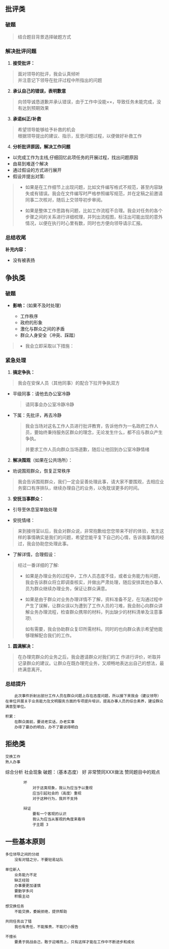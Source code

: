 ## 批评类

### 破题
>
> 结合题目背景选择破题方式  
>
### 解决批评问题

1. **接受批评：**

>面对领导的批评，我会认真倾听\
>并注意记下领导在批评过程中所指出的问题

2. **承认自己的错误，表明歉意**

> 向领导诚恳道歉并承认错误，由于工作中没能××，导致任务未能完成，没有达到预期效果

3. **承诺纠正/补救**

> 希望领导能够给予补救的机会 \
> 根据领导提出的建议、指示，反思问题过程，以便做好补救工作

4. **分析批评原因，解决工作问题**

- 以完成工作为主线,仔细回忆此项任务的开展过程，找出问题原因
- 由易到难逐个解决
- 通过假设的方式进行展开
- 假设并提出对策:

> - 如果是在工作细节上出现问题，比如文件编写格式不规范，甚至内容缺失或有错误。我会在文件编写时严格参照编写规范，并在定稿之前邀请同事二次核对，随后上交领导初步审阅。
>
> - 如果是整体工作思路有问题，比如工作流程不合理。我会对任务的各个步骤之间的关系进行详细梳理，并列出流程图，标注出可能出现的意外情况，以便在执行时心里有数，同时也方便向领导请示汇报。

### 总结收尾

**补充内容：**

- 没有被表扬

## 争执类

### 破题

- **影响：**（如果不及时处理）

  - 工作秩序
  - 政府的形象
  - 激化与群众之间的矛盾
  - 群众人身安全（冲突、踩踏）
  
>- 我会立即采取以下措施：

### 紧急处理

1. **搞定争执：**

> 我会在安保人员（其他同事）的配合下拉开争执双方

- 平级同事：请他去办公室冷静
  
    > 请同事会办公室冷静冷静

- 下属：先批评，再去冷静
    > 我会当场对这名工作人员进行批评教育，告诉他作为一名政府工作人员，要始终秉持服务区群众的理念，无论发生什么，都不应与群众产生争执。
    >
    > 并要求工作人员向群众当场道歉，随后让他回到办公室冷静情绪

2. **解决围观**（如果在公共场所）：

- 劝说围观群众，恢复正常秩序
  
> 我会告诉围观群众，我们一定会妥善处理此事，请大家不要围观，去相应业务窗口有序排队，继续办理自己的业务，以免耽误更多的时间。

3. **安抚当事群众：**

- 引导至休息室单独处理

- 安抚情绪：
> 来到接待室以后，我会对群众说，非常抱歉给您您带来不好的体验，发生这样的事情确实是我们的问题，希望您能平复下自己的心情，告诉我事情的经过，我会协助您处理此事。

- 了解详情，合理假设：
> 经过一番详细的了解:
>
> - 如果是办理业务的过程中，工作人员态度不佳，或者业务能力有问题，我会告诉群众将立即调查核实，并做出严肃处理，随后安排其他办事人员为群众继续办理业务，保证让群众满意。
> - 如果是由于群众对业务办理详情不了解，资料准备不足，在沟通过程中产生了误解，让群众误以为遭到了工作人员的刁难，我会耐心向群众讲解业务办理流程，检查群众携带的材料，列出缺少的材料清单及注意事项\
> 
>   如有需要，我会协助群众复印所需材料。同时的也向群众表示希望他能够理解配合我们的工作。

1. **圆满解决：**

> 在办理完群众的业务之后，我会邀请群众对我们的工 作进行评价，听取并记录群众的建议。让群众在既办理完业务，又顺畅地表达出自己的想法，最终满意离开。

### 总结提升

        此次事件折射出部分工作人员在群众问题上存在态度问题，所以接下来我会（建议领导）在单位开展关于业务能力及文明服务方面的专项提升培训，提高办事人员的综合素养，建设群众满意型单位。

    积累：
        在群众面前，要说老实话，办老实事
        办得了要办的明白，办不了要说得明白

## 拒绝类

    交换工作
    熟人办事

综合分析
    社会现象
        破题：（基本态度）
            好
                非常赞同XXX做法
                赞同题目中的观点

            坏
                对于这类现象，我认为应当予以重视
                应当引起社会的（高度）重视
                对于这种行为，我并不支持

            辩证
                要有一个客观的认识
                我认为应当从客观的角度来看待
                子主题 3

## 一些基本原则

    多位领导之间的分歧
        没有对错之分，不要轻易站队

    单位新人
        业务能力不足
        缺乏经验
        办事要更加谨慎
        要勤学多问
        积极主动

    想交换任务
        不能交换，委婉拒绝，提供帮助

    共同任务出了错
        我也有责任，不能推责，不能打小报告

    不擅长
        要勇于挑战自己，敢于迎难而上，只有这样才能在工作中不断进步和成长
